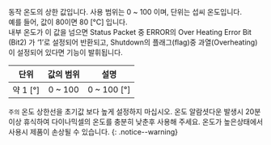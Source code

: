 동작 온도의 상한 값입니다. 사용 범위는 0 ~ 100 이며, 단위는 섭씨 온도입니다.  
예를 들어, 값이 80이면 80 [&deg;C] 입니다.  
내부 온도가 이 값을 넘으면 Status Packet 중 ERROR의 Over Heating Error Bit (Bit2) 가 ‘1’로 설정되어 반환되고, Shutdown의 플래그(flag)중 과열(Overheating)이 설정되어 있다면 기능이 발휘됩니다.

|단위|값의 범위|설명|
| :---: | :---: | :---: |
|약 1 [&deg;]|0 ~ 100|0 ~ 100 [&deg;]|

`주의` 온도 상한선을 초기값 보다 높게 설정하지 마십시오. 온도 알람셧다운 발생시 20분이상 휴식하여 다이나믹셀의 온도를 충분히 낮춘후 사용해 주세요. 온도가 높은상태에서 사용시 제품이 손상될 수 있습니다.
{: .notice--warning}
